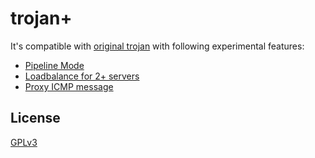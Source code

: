 # trojan+

It's compatible with [original trojan](https://github.com/trojan-gfw/trojan) with following experimental features:

* [Pipeline Mode](https://github.com/yuchting/trojan/wiki/Why-we-need-Pipeline-mode)
* [Loadbalance for 2+ servers](https://github.com/yuchting/trojan/wiki/Why-we-need-load-balance-mode)
* [Proxy ICMP message]()


## License

[GPLv3](LICENSE)
